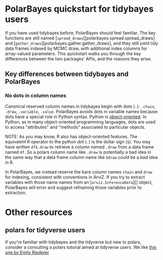# PolarBayes quickstart for tidybayes users

If you have used tidybayes before, PolarBayes should feel familiar. The key functions are still named [`spread_draws`][polarbayes.spread.spread_draws] and [`gather_draws`][polarbayes.gather.gather_draws], and they still yield tidy data frames indexed by MCMC draw, with additional index columns for array-valued parameters. This quickstart walks you through the key differences between the two packages' APIs, and the reasons they arise.

## Key differences between tidybayes and PolarBayes

### No dots in column names

Canonical reserved column names in tidybayes begin with dots (`.`): `.chain`, `.draw`, `.variable`, `.value`. PolarBayes avoids dots in variable names because dots have a special role in Python syntax. Python is [object-oriented](https://en.wikipedia.org/wiki/Object-oriented_programming). In Python, as in many object-oriented programming languages, dots are used to access "attributes" and "methods" associated to particular objects.

NOTE: As you may know, R also has object-oriented features. The equivalent R operator to the python dot (`.`) is the dollar sign (`$`). You may have written `df$.draw` to retrieve a column named `.draw` from a data frame named `df`. So a polars column name like `.draw` is potentially a bad idea in the same way that a data frame column name like `$draw` could be a bad idea in R.

In PolarBayes, we instead reserve the bare column names `chain` and `draw` for indexing, consistent with conventions in ArviZ. If you try to extract variables with those name names from an [`arviz.InferenceData`][] object, PolarBayes will error and suggest refnaming those variables prior to extraction.

# Other resources
## polars for tidyverse users
If you're familiar with tidybayes and the tidyverse but new to polars, consider a consulting a polars tutorial aimed at tidyverse users. We like [this one by Emily Riederer](https://www.emilyriederer.com/post/py-rgo-polars/).
